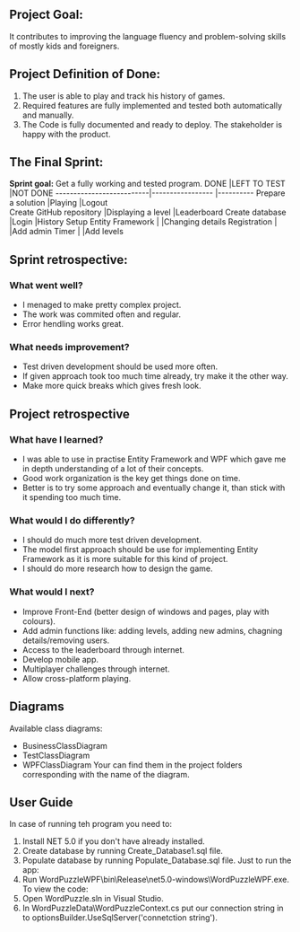## Project Goal:
It contributes to improving the language fluency and problem-solving skills of mostly kids and foreigners.

## Project Definition of Done:
1. The user is able to play and track his history of games.
2. Required features are fully implemented and tested both automatically and manually.
3. The Code is fully documented and ready to deploy. The stakeholder is happy with the product.

## The Final Sprint:
**Sprint goal:** Get a fully working and tested program.
DONE                      |LEFT TO TEST       |NOT DONE
--------------------------|-----------------  |----------
Prepare a solution        |Playing            |Logout     
Create GitHub repository  |Displaying a level |Leaderboard
Create database           |Login              |History
Setup Entity Framework    |                   |Changing details
Registration              |                   |Add admin
Timer                     |                   |Add levels

## Sprint retrospective:
### What went well?
- I menaged to make pretty complex project.
- The work was commited often and regular.
- Error hendling works great.
### What needs improvement?
- Test driven development should be used more often.
- If given approach took too much time already, try make it the other way.
- Make more quick breaks which gives fresh look.

## Project retrospective
### What have I learned?
- I was able to use in practise Entity Framework and WPF which gave me in depth understanding of a lot of their concepts.
- Good work organization is the key get things done on time.
- Better is to try some approach and eventually change it, than stick with it spending too much time.
### What would I do differently?
- I should do much more test driven development.
- The model first approach should be use for implementing Entity Framework as it is more suitable for this kind of project.
- I should do more research how to design the game.
### What would I next?
- Improve Front-End (better design of windows and pages, play with colours).
- Add admin functions like: adding levels, adding new admins, chagning details/removing users.
- Access to the leaderboard through internet.
- Develop mobile app.
- Multiplayer challenges through internet.
- Allow cross-platform playing.

## Diagrams
Available class diagrams:
- BusinessClassDiagram
- TestClassDiagram
- WPFClassDiagram
Your can find them in the project folders corresponding with the name of the diagram.

## User Guide
In case of running teh program you need to:
1. Install NET 5.0 if you don't have already installed.
2. Create database by running Create_Database1.sql file.
3. Populate database by running Populate_Database.sql file.
Just to run the app:
4. Run WordPuzzleWPF\bin\Release\net5.0-windows\WordPuzzleWPF.exe.
To view the code:
4. Open WordPuzzle.sln in Visual Studio.
5. In WordPuzzleData\WordPuzzleContext.cs put our connection string in to optionsBuilder.UseSqlServer('connetction string').
